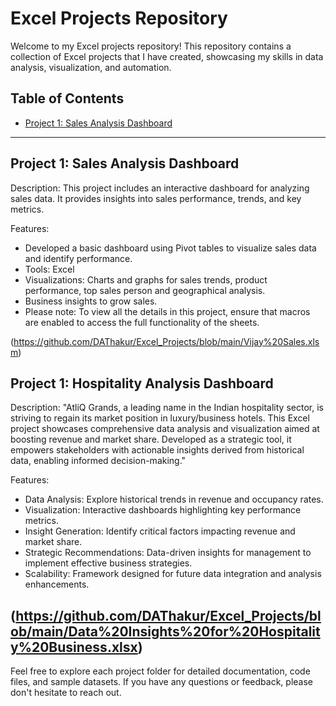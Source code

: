 # Excel Projects Repository

Welcome to my Excel projects repository! This repository contains a collection of Excel projects that I have created, showcasing my skills in data analysis, visualization, and automation.

## Table of Contents

- [Project 1: Sales Analysis Dashboard](#project-1-sales-analysis-dashboard)
---

## Project 1: Sales Analysis Dashboard

Description: This project includes an interactive dashboard for analyzing sales data. It provides insights into sales performance, trends, and key metrics.

Features:
- Developed a basic dashboard using Pivot tables to visualize sales data and identify performance.
- Tools: Excel
- Visualizations: Charts and graphs for sales trends, product performance, top sales person and geographical analysis.
- Business insights to grow sales.
- Please note: To view all the details in this project, ensure that macros are enabled to access the full functionality of the sheets.


(https://github.com/DAThakur/Excel_Projects/blob/main/Vijay%20Sales.xlsm)

## Project 1: Hospitality Analysis Dashboard

Description: "AtliQ Grands, a leading name in the Indian hospitality sector, is striving to regain its market position in luxury/business hotels. This Excel project showcases comprehensive data analysis and visualization aimed at boosting revenue and market share. Developed as a strategic tool, it empowers stakeholders with actionable insights derived from historical data, enabling informed decision-making."

Features:
- Data Analysis: Explore historical trends in revenue and occupancy rates.
- Visualization: Interactive dashboards highlighting key performance metrics.
- Insight Generation: Identify critical factors impacting revenue and market share.
- Strategic Recommendations: Data-driven insights for management to implement effective business strategies.
- Scalability: Framework designed for future data integration and analysis enhancements.


(https://github.com/DAThakur/Excel_Projects/blob/main/Data%20Insights%20for%20Hospitality%20Business.xlsx)
---

Feel free to explore each project folder for detailed documentation, code files, and sample datasets. If you have any questions or feedback, please don't hesitate to reach out.

